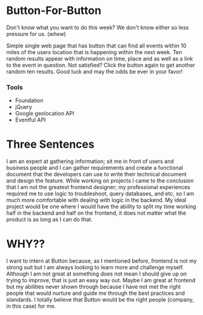 # Button-For-Button

Don't know what you want to do this week? We don't know either so less pressure for us. (*whew*) 

Simple single web page that has button that can find all events within 10 miles of the users location that is happening within the next week. Ten random results appear with information on time, place and as well as a link to the event in question. Not satisfied? Click the button again to get another random ten results. Good luck and may the odds be ever in your favor! 

### Tools
- Foundation 
- jQuery
- Google geolocation API
- Eventful API

# Three Sentences
I am an expert at gathering information; sit me in front of users and business people and I can gather requirements and create a functional document that the developers can use to write their technical document and design the feature. While working on projects I came to the conclusion that I am not the greatest frontend designer; my professional experiences required me to use logic to troubleshoot, query databases, and etc, so I am much more comfortable with dealing with logic in the backend. My ideal project would be one where I would have the ability to split my time working  half in the backend and half on the frontend, it does not matter what the product is as long as I can do that.

# WHY??
I want to intern at Button because, as I mentioned before, frontend is not my strong suit but I am always looking to learn more and challenge myself. Although I am not great at something does not mean I should give up on trying to improve, that is just an easy way out. Maybe I am great at frontend but my abilities never shown through because I have not met the right people that would nurture and guide me through the best practices and standards. I totally believe that Button would be the right people (company, in this case) for me. 



